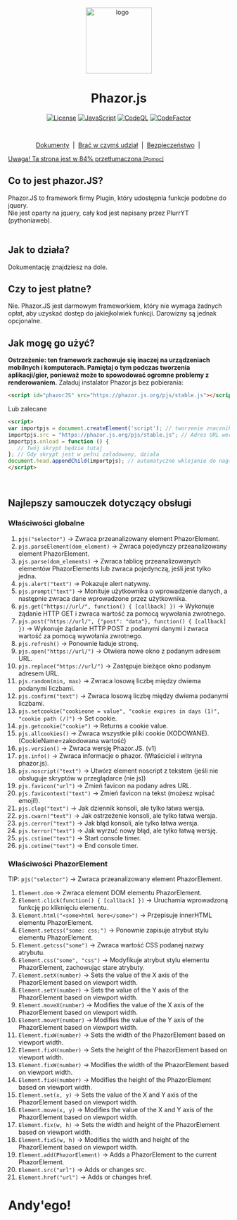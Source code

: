 <p align="center">
  <br/>
  <img
    alt="logo"
    src="https://raw.githubusercontent.com/Phazor-js/Phazor.js/gh-pages/favicon.png"
    height="150px" 
  />
</p>
<h1 align="center"><b>Phazor.js</b></h1>
<p align="center">
  <a
    href="https://github.com/Phazor-js/Phazor.js/blob/main/LICENSE"
    ><img
      alt="License"
      src="https://img.shields.io/badge/License-Custom%202.0-blue.svg"
  /></a>
  <a href="https://js.org/"
    ><img
      alt="JavaScript"
      src="https://img.shields.io/badge/%3C%2F%3E-JavaScript-%230074c1.svg"
  /></a>
  <a href="#"
    ><img
      alt="CodeQL"
      src="https://github.com/Phazor-js/Phazor.js/actions/workflows/codeql-analysis.yml/badge.svg"
  /></a>
  <a href="https://www.codefactor.io/repository/github/pythoniaweb/phazor.js/overview/main"><img src="https://www.codefactor.io/repository/github/pythoniaweb/phazor.js/badge/main" alt="CodeFactor" /></a>
</p>
<br />

<p align="center">
  <a href="#docs">Dokumenty</a> &nbsp;|&nbsp;
  <a href="https://github.com/Phazor-js/Phazor.js/blob/main/docs/pjs/public.js">Brać w czymś udział</a> &nbsp;|&nbsp;
  <a href="https://github.com/Phazor-js/Phazor.js/blob/main/SECURITY.md">Bezpieczeństwo</a> &nbsp;|&nbsp;
</p>
<a href="https://github.com/Phazor-js/Phazor.js/blob/main/docs/lang/pl/readme.md">Uwaga! Ta strona jest w 84% przetłumaczona <small>[Pomoc]</small></a>
<h2 id="docs">Co to jest phazor.JS?</h2>
Phazor.JS to framework firmy Plugin, który udostępnia funkcje podobne do jquery.<br>
Nie jest oparty na jquery, cały kod jest napisany przez PlurrYT (pythoniaweb).<br>
<br>

## Jak to działa?
Dokumentację znajdziesz na dole.

## Czy to jest płatne?
Nie. Phazor.JS jest darmowym frameworkiem, który nie wymaga żadnych opłat, aby uzyskać dostęp do jakiejkolwiek funkcji. Darowizny są jednak opcjonalne.<br>

## Jak mogę go użyć?
**Ostrzeżenie: ten framework zachowuje się inaczej na urządzeniach mobilnych i komputerach. Pamiętaj o tym podczas tworzenia aplikacji/gier, ponieważ może to spowodować ogromne problemy z renderowaniem.**
Załaduj instalator Phazor.js bez pobierania:
```HTML
<script id="phazorJS" src="https://phazor.js.org/pjs/stable.js"></script>
```
Lub zalecane
```HTML
<script>
var importpjs = document.createElement('script'); // tworzenie znacznika skryptu
importpjs.src = "https://phazor.js.org/pjs/stable.js"; // Adres URL wersji
importpjs.onload = function () {
   // Twój skrypt będzie tutaj
}; // Gdy skrypt jest w pełni załadowany, działa
document.head.appendChild(importpjs); // automatyczne wklejanie do nagłówka
</script>
```



<br>

## Najlepszy samouczek dotyczący obsługi
### Właściwości globalne
 1. `pjs("selector")` -> Zwraca przeanalizowany element PhazorElement.
 2. `pjs.parseElement(dom_element)` -> Zwraca pojedynczy przeanalizowany element PhazorElement.
 3. `pjs.parse(dom_elements)` -> Zwraca tablicę przeanalizowanych elementów PhazorElements lub zwraca pojedynczą, jeśli jest tylko jedna.
 4. `pjs.alert("text")` -> Pokazuje alert natywny.
 5. `pjs.prompt("text")` -> Monituje użytkownika o wprowadzenie danych, a następnie zwraca dane wprowadzone przez użytkownika.
 6. `pjs.get("https://url/", function() { [callback] })` -> Wykonuje żądanie HTTP GET i zwraca wartość za pomocą wywołania zwrotnego.
 7. `pjs.post("https://url/", {"post": "data"}, function() { [callback] })` -> Wykonuje żądanie HTTP POST z podanymi danymi i zwraca wartość za pomocą wywołania zwrotnego.
 8. `pjs.refresh()` -> Ponownie ładuje stronę.
 9. `pjs.open("https://url/")` -> Otwiera nowe okno z podanym adresem URL.
 10. `pjs.replace("https://url/")` -> Zastępuje bieżące okno podanym adresem URL.
 11. `pjs.random(min, max)` -> Zwraca losową liczbę między dwiema podanymi liczbami.
 13. `pjs.confirm("text")` -> Zwraca losową liczbę między dwiema podanymi liczbami.
 14. `pjs.setcookie("cookieone = value", "cookie expires in days (1)", "cookie path (/)")` -> Set cookie.
 15. `pjs.getcookie("cookie")` -> Returns a cookie value.
 16. `pjs.allcookies()` -> Zwraca wszystkie pliki cookie (KODOWANE). (CookieName=zakodowana wartość)
 17. `pjs.version()` -> Zwraca wersję Phazor.JS. (v1)
 18. `pjs.info()` -> Zwraca informacje o phazor. (Właściciel i witryna phazor.js).
 19. `pjs.noscript("text")` -> Utwórz element noscript z tekstem (jeśli nie obsługuje skryptów w przeglądarce (nie js))
 20. `pjs.favicon("url")` -> Zmień favicon na podany adres URL.
 21. `pjs.favicontext("text")` -> Zmień favicon na tekst (możesz wpisać emoji!).
 22. `pjs.clog("text")` -> Jak dziennik konsoli, ale tylko łatwa wersja.
 23. `pjs.cwarn("text")` -> Jak ostrzeżenie konsoli, ale tylko łatwa wersja.
 24. `pjs.cerror("text")` -> Jak błąd konsoli, ale tylko łatwa wersja.
 25. `pjs.terror("text")` -> Jak wyrzuć nowy błąd, ale tylko łatwą wersję.
 26. `pjs.cstime("text")` -> Start console timer.
 27. `pjs.cetime("text")` -> End console timer.

### Właściwości PhazorElement
TIP: `pjs("selector")` -> Zwraca przeanalizowany element PhazorElement.
1. `Element.dom` -> Zwraca element DOM elementu PhazorElement.
2. `Element.click(function() { [callback] })` -> Uruchamia wprowadzoną funkcję po kliknięciu elementu.
3. `Element.html("<some>html here</some>")` -> Przepisuje innerHTML elementu PhazorElement.
4. `Element.setcss("some: css;")` -> Ponownie zapisuje atrybut stylu elementu PhazorElement.
5. `Element.getcss("some")` -> Zwraca wartość CSS podanej nazwy atrybutu.
6. `Element.css("some", "css")` -> Modyfikuje atrybut stylu elementu PhazorElement, zachowując stare atrybuty.
7. `Element.setX(number)` -> Sets the value of the X axis of the PhazorElement based on viewport width.
8. `Element.setY(number)` -> Sets the value of the Y axis of the PhazorElement based on viewport width.
9. `Element.moveX(number)` -> Modifies the value of the X axis of the PhazorElement based on viewport width.
10. `Element.moveY(number)` -> Modifies the value of the Y axis of the PhazorElement based on viewport width.
11. `Element.fixW(number)` -> Sets the width of the PhazorElement based on viewport width.
12. `Element.fixH(number)` -> Sets the height of the PhazorElement based on viewport width.
13. `Element.fixW(number)` -> Modifies the width of the PhazorElement based on viewport width.
14. `Element.fixH(number)` -> Modifies the height of the PhazorElement based on viewport width.
15. `Element.set(x, y)` -> Sets the value of the X and Y axis of the PhazorElement based on viewport width.
16. `Element.move(x, y)` -> Modifies the value of the X and Y axis of the PhazorElement based on viewport width.
17. `Element.fix(w, h)` -> Sets the width and height of the PhazorElement based on viewport width.
18. `Element.fixS(w, h)` -> Modifies the width and height of the PhazorElement based on viewport width.
19. `Element.add(PhazorElement)` -> Adds a PhazorElement to the current PhazorElement.
20. `Element.src("url")` -> Adds or changes src.
21. `Element.href("url")` -> Adds or changes href.

# Andy'ego!
